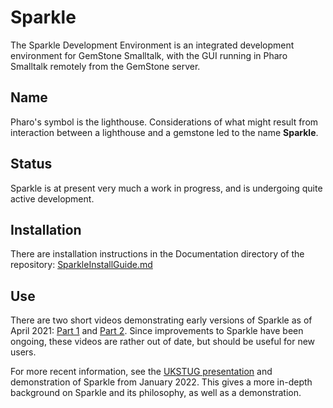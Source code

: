 # Sparkle
The Sparkle Development Environment is an integrated development environment for GemStone Smalltalk, with the GUI running in Pharo Smalltalk remotely from the GemStone server.

## Name 
Pharo's symbol is the lighthouse. Considerations of what might result from interaction between a lighthouse and a gemstone led to the name **Sparkle**.

## Status
Sparkle is at present very much a work in progress, and is undergoing quite active development.

## Installation
There are installation instructions in the Documentation directory of the repository: [SparkleInstallGuide.md](./Documentation/SparkleInstall.md)

## Use
There are two short videos demonstrating early versions of Sparkle as of April 2021: [Part 1](https://vimeo.com/539470570) and [Part 2](https://vimeo.com/539492134). Since improvements to Sparkle have been ongoing, these videos are rather out of date, but should be useful for new users.

For more recent information, see the [UKSTUG presentation](https://vimeo.com/676889959) and demonstration of Sparkle from January 2022. This gives a more in-depth background on Sparkle and its philosophy, as well as a demonstration.